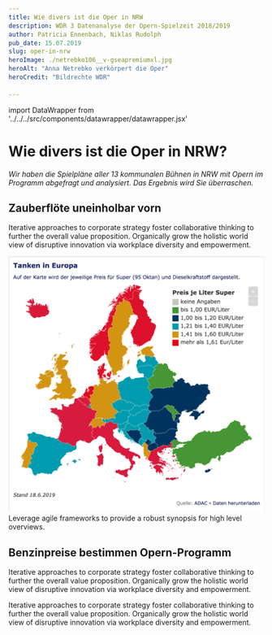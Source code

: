 ```yaml
---
title: Wie divers ist die Oper in NRW
description: WDR 3 Datenanalyse der Opern-Spielzeit 2018/2019
author: Patricia Ennenbach, Niklas Rudolph
pub_date: 15.07.2019
slug: oper-in-nrw
heroImage: ./netrebko106__v-gseapremiumxl.jpg
heroAlt: "Anna Netrebko verkörpert die Oper"
heroCredit: "Bildrechte WDR"

---
```


import DataWrapper from '../../../src/components/datawrapper/datawrapper.jsx'

# Wie divers ist die Oper in NRW?

*Wir haben die Spielpläne aller 13 kommunalen Bühnen in NRW mit Opern im Programm abgefragt und analysiert. Das Ergebnis wird Sie überraschen.*

## Zauberflöte uneinholbar vorn
Iterative approaches to corporate strategy foster collaborative thinking to further the overall value proposition. Organically grow the holistic world view of disruptive innovation via workplace diversity and empowerment.

<DataWrapper
    title="Wo die Zauberflöte zu sehen war"
    caption="Die Zauberflöte wurde an 7 von 13 Opernhäusern in NRW gespielt."
    aria="Aufführungen der Zauberflöte gab es in Köln, Düsseldorf/Duisburg, Bielefeld, Bonn, Essen, Krefeld Mönchengladbach"
    src="//datawrapper.dwcdn.net/rjRUb/7/"
/>

![Super Operngrafik](tanken.png)
Leverage agile frameworks to provide a robust synopsis for high level overviews.

## Benzinpreise bestimmen Opern-Programm
Iterative approaches to corporate strategy foster collaborative thinking to further the overall value proposition. Organically grow the holistic world view of disruptive innovation via workplace diversity and empowerment.

Iterative approaches to corporate strategy foster collaborative thinking to further the overall value proposition. Organically grow the holistic world view of disruptive innovation via workplace diversity and empowerment.
